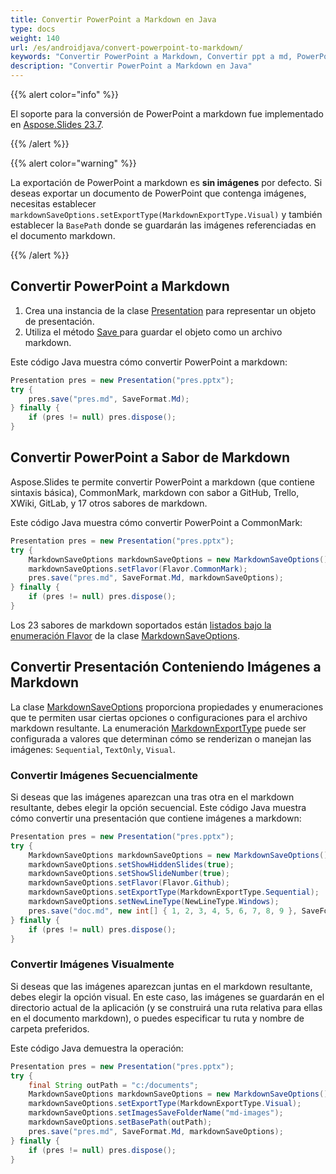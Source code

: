 ```yaml
---
title: Convertir PowerPoint a Markdown en Java
type: docs
weight: 140
url: /es/androidjava/convert-powerpoint-to-markdown/
keywords: "Convertir PowerPoint a Markdown, Convertir ppt a md, PowerPoint, PPT, PPTX, Presentación, Markdown, Java, Aspose.Slides para Android a través de Java"
description: "Convertir PowerPoint a Markdown en Java"
---
```


{{% alert color="info" %}} 

El soporte para la conversión de PowerPoint a markdown fue implementado en [Aspose.Slides 23.7](https://docs.aspose.com/slides/androidjava/aspose-slides-for-java-23-7-release-notes/).

{{% /alert %}} 

{{% alert color="warning" %}} 

La exportación de PowerPoint a markdown es **sin imágenes** por defecto. Si deseas exportar un documento de PowerPoint que contenga imágenes, necesitas establecer `markdownSaveOptions.setExportType(MarkdownExportType.Visual)` y también establecer la `BasePath` donde se guardarán las imágenes referenciadas en el documento markdown.

{{% /alert %}} 

## **Convertir PowerPoint a Markdown**

1. Crea una instancia de la clase [Presentation](https://reference.aspose.com/slides/androidjava/com.aspose.slides/presentation/) para representar un objeto de presentación.
2. Utiliza el método [Save ](https://reference.aspose.com/slides/androidjava/com.aspose.slides/presentation/#save-com.aspose.slides.IXamlOptions-) para guardar el objeto como un archivo markdown.

Este código Java muestra cómo convertir PowerPoint a markdown:

```java
Presentation pres = new Presentation("pres.pptx");
try {
    pres.save("pres.md", SaveFormat.Md);
} finally {
    if (pres != null) pres.dispose();
}
```

## Convertir PowerPoint a Sabor de Markdown

Aspose.Slides te permite convertir PowerPoint a markdown (que contiene sintaxis básica), CommonMark, markdown con sabor a GitHub, Trello, XWiki, GitLab, y 17 otros sabores de markdown.

Este código Java muestra cómo convertir PowerPoint a CommonMark:

```java
Presentation pres = new Presentation("pres.pptx");
try {
    MarkdownSaveOptions markdownSaveOptions = new MarkdownSaveOptions();
    markdownSaveOptions.setFlavor(Flavor.CommonMark);
    pres.save("pres.md", SaveFormat.Md, markdownSaveOptions);
} finally {
    if (pres != null) pres.dispose();
}
```

Los 23 sabores de markdown soportados están [listados bajo la enumeración Flavor](https://reference.aspose.com/slides/androidjava/com.aspose.slides/flavor/) de la clase [MarkdownSaveOptions](https://reference.aspose.com/slides/androidjava/com.aspose.slides/markdownsaveoptions/).

## **Convertir Presentación Conteniendo Imágenes a Markdown**

La clase [MarkdownSaveOptions](https://reference.aspose.com/slides/androidjava/com.aspose.slides/markdownsaveoptions/) proporciona propiedades y enumeraciones que te permiten usar ciertas opciones o configuraciones para el archivo markdown resultante. La enumeración [MarkdownExportType](https://reference.aspose.com/slides/androidjava/com.aspose.slides/markdownexporttype/) puede ser configurada a valores que determinan cómo se renderizan o manejan las imágenes: `Sequential`, `TextOnly`, `Visual`.

### **Convertir Imágenes Secuencialmente**

Si deseas que las imágenes aparezcan una tras otra en el markdown resultante, debes elegir la opción secuencial. Este código Java muestra cómo convertir una presentación que contiene imágenes a markdown:

```java
Presentation pres = new Presentation("pres.pptx");
try {
    MarkdownSaveOptions markdownSaveOptions = new MarkdownSaveOptions();
    markdownSaveOptions.setShowHiddenSlides(true);
    markdownSaveOptions.setShowSlideNumber(true);
    markdownSaveOptions.setFlavor(Flavor.Github);
    markdownSaveOptions.setExportType(MarkdownExportType.Sequential);
    markdownSaveOptions.setNewLineType(NewLineType.Windows);
    pres.save("doc.md", new int[] { 1, 2, 3, 4, 5, 6, 7, 8, 9 }, SaveFormat.Md, markdownSaveOptions);
} finally {
    if (pres != null) pres.dispose();
}
```

### **Convertir Imágenes Visualmente**

Si deseas que las imágenes aparezcan juntas en el markdown resultante, debes elegir la opción visual. En este caso, las imágenes se guardarán en el directorio actual de la aplicación (y se construirá una ruta relativa para ellas en el documento markdown), o puedes especificar tu ruta y nombre de carpeta preferidos.

Este código Java demuestra la operación:

```java
Presentation pres = new Presentation("pres.pptx");
try {
    final String outPath = "c:/documents";
    MarkdownSaveOptions markdownSaveOptions = new MarkdownSaveOptions();
    markdownSaveOptions.setExportType(MarkdownExportType.Visual);
    markdownSaveOptions.setImagesSaveFolderName("md-images");
    markdownSaveOptions.setBasePath(outPath);
    pres.save("pres.md", SaveFormat.Md, markdownSaveOptions);
} finally {
    if (pres != null) pres.dispose();
}
```